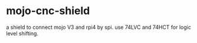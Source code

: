 # mojo-cnc-shield
a shield to connect mojo V3 and rpi4 by spi. use 74LVC and 74HCT for logic level shifting. 
